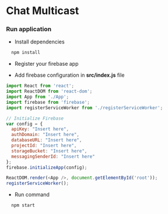 # Chat Multicast

### Run application

* Install dependencies 
``` bash
  npm install
```
* Register your firebase app

* Add firebase configuration in **src/index.js** file

``` javascript 
import React from 'react';
import ReactDOM from 'react-dom';
import App from './App';
import firebase from 'firebase';
import registerServiceWorker from './registerServiceWorker';

// Initialize Firebase
var config = {
  apiKey: "Insert here",
  authDomain: "Insert here",
  databaseURL: "Insert here",
  projectId: "Insert here",
  storageBucket: "Insert here",
  messagingSenderId: "Insert here"
};
firebase.initializeApp(config);

ReactDOM.render(<App />, document.getElementById('root'));
registerServiceWorker();

```

* Run command
``` bash
  npm start
```